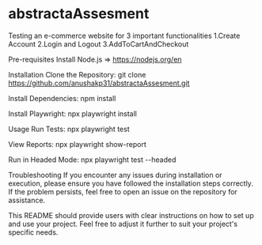# abstractaAssesment
Testing an e-commerce website for 3 important functionalities
1.Create Account
2.Login and Logout
3.AddToCartAndCheckout

Pre-requisites Install Node.js => https://nodejs.org/en

Installation Clone the Repository: git clone https://github.com/anushakp31/abstractaAssesment.git

Install Dependencies: npm install

Install Playwright: npx playwright install

Usage Run Tests: npx playwright test

View Reports: npx playwright show-report

Run in Headed Mode: npx playwright test --headed

Troubleshooting If you encounter any issues during installation or execution, please ensure you have followed the installation steps correctly. If the problem persists, feel free to open an issue on the repository for assistance.

This README should provide users with clear instructions on how to set up and use your project. Feel free to adjust it further to suit your project's specific needs.
